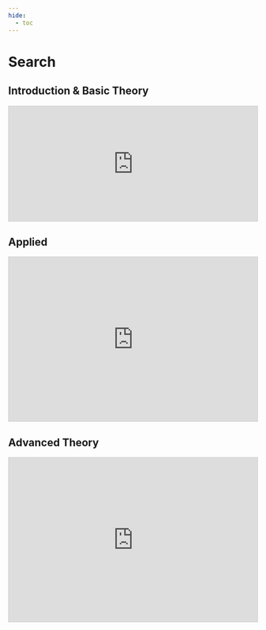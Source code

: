 ```yaml
---
hide:
  - toc
---
```



# Search

## Introduction & Basic Theory

<iframe class="airtable-embed" src="https://airtable.com/embed/shrgCtroqwWEmuBxr?backgroundColor=blue" frameborder="0" onmousewheel="" width="100%" height="233" style="background: transparent; border: 1px solid #ccc;"></iframe>

## Applied

<iframe class="airtable-embed" src="https://airtable.com/embed/shr6tSEdo5tPHloh3?backgroundColor=blue" frameborder="0" onmousewheel="" width="100%" height="333" style="background: transparent; border: 1px solid #ccc;"></iframe>

## Advanced Theory

<iframe class="airtable-embed" src="https://airtable.com/embed/shrFz4xqAr3Lm7jAw?backgroundColor=blue" frameborder="0" onmousewheel="" width="100%" height="333" style="background: transparent; border: 1px solid #ccc;"></iframe>